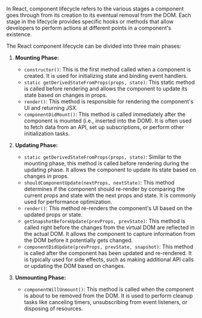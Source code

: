 In React, component lifecycle refers to the various stages a component goes through from its creation to its eventual removal from the DOM. Each stage in the lifecycle provides specific hooks or methods that allow developers to perform actions at different points in a component's existence. 

The React component lifecycle can be divided into three main phases:

1. **Mounting Phase:**
   - `constructor()`: This is the first method called when a component is created. It is used for initializing state and binding event handlers.
   - `static getDerivedStateFromProps(props, state)`: This static method is called before rendering and allows the component to update its state based on changes in props.
   - `render()`: This method is responsible for rendering the component's UI and returning JSX.
   - `componentDidMount()`: This method is called immediately after the component is mounted (i.e., inserted into the DOM). It is often used to fetch data from an API, set up subscriptions, or perform other initialization tasks.

2. **Updating Phase:**
   - `static getDerivedStateFromProps(props, state)`: Similar to the mounting phase, this method is called before rendering during the updating phase. It allows the component to update its state based on changes in props.
   - `shouldComponentUpdate(nextProps, nextState)`: This method determines if the component should re-render by comparing the current props and state with the next props and state. It is commonly used for performance optimization.
   - `render()`: This method re-renders the component's UI based on the updated props or state.
   - `getSnapshotBeforeUpdate(prevProps, prevState)`: This method is called right before the changes from the virtual DOM are reflected in the actual DOM. It allows the component to capture information from the DOM before it potentially gets changed.
   - `componentDidUpdate(prevProps, prevState, snapshot)`: This method is called after the component has been updated and re-rendered. It is typically used for side effects, such as making additional API calls or updating the DOM based on changes.

3. **Unmounting Phase:**
   - `componentWillUnmount()`: This method is called when the component is about to be removed from the DOM. It is used to perform cleanup tasks like canceling timers, unsubscribing from event listeners, or disposing of resources.